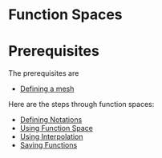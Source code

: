 Function Spaces
===============
<!-- toc -->

# Prerequisites

The prerequisites are
* [Defining a mesh](mesh.md)


Here are the steps through function spaces:
* [Defining Notations](Spaces/notations.md)
* [Using Function Space](Spaces/functionspace.md)
* [Using Interpolation](Spaces/interpolation.adoc)
* [Saving Functions](Spaces/save.adoc)

